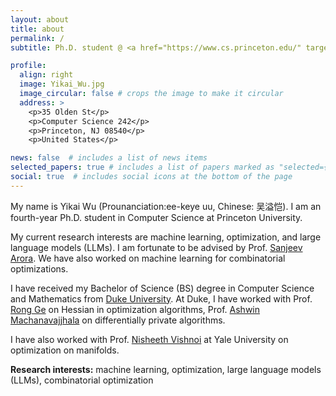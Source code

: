 ```yaml
---
layout: about
title: about
permalink: /
subtitle: Ph.D. student @ <a href="https://www.cs.princeton.edu/" target="_blank">Department of Computer Science</a>, <a href="https://www.princeton.edu/" target="_blank">Princeton University</a> 

profile:
  align: right
  image: Yikai_Wu.jpg
  image_circular: false # crops the image to make it circular
  address: >
    <p>35 Olden St</p>
    <p>Computer Science 242</p>
    <p>Princeton, NJ 08540</p>
    <p>United States</p>

news: false  # includes a list of news items
selected_papers: true # includes a list of papers marked as "selected={true}"
social: true  # includes social icons at the bottom of the page
---
```


My name is Yikai Wu <a href="https://www.name-coach.com/yikai-wu" target="_blank" title="NameCoach"><i class="fas fa-volume-up"></i></a> (Prounanciation:ee-keye uu, Chinese: 吴溢恺). I am an fourth-year Ph.D. student in Computer Science at Princeton University.

My current research interests are machine learning, optimization, and large language models (LLMs). I am fortunate to be advised by Prof. <a href="https://www.cs.princeton.edu/~arora/" target="_blank">Sanjeev Arora</a>. We have also worked on machine learning for combinatorial optimizations.

I have received my Bachelor of Science (BS) degree in Computer Science and Mathematics from <a href="https://www.duke.edu" target="_blank">Duke University</a>. At Duke, I have worked with Prof. <a href="https://users.cs.duke.edu/~rongge/" target="_blank">Rong Ge</a> on Hessian in optimization algorithms, Prof. <a href="https://users.cs.duke.edu/~ashwin/" target="_blank">Ashwin Machanavajjhala</a> on differentially private algorithms.

I have also worked with Prof. <a href="https://www.cs.yale.edu/homes/vishnoi/Home.html" target="_blank">Nisheeth Vishnoi</a> at Yale University on optimization on manifolds.

**Research interests:** machine learning, optimization, large language models (LLMs), combinatorial optimization
